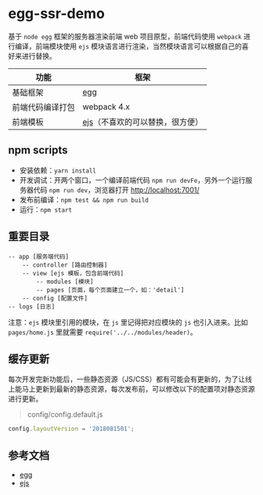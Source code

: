 # egg-ssr-demo

基于 `node egg` 框架的服务器渲染前端 web 项目原型，前端代码使用 `webpack` 进行编译，前端模块使用 `ejs` 模块语言进行渲染，当然模块语言可以根据自己的喜好来进行替换。

| 功能 | 框架 |
| -- | -- |
| 基础框架 | [egg](http://eggjs.org) |
| 前端代码编译打包 | webpack 4.x |
| 前端模板 | [ejs](http://ejs.co/#install)（不喜欢的可以替换，很方便） |


## npm scripts

- 安装依赖：`yarn install`
- 开发调试：开两个窗口，一个编译前端代码 `npm run devFe`，另外一个运行服务器代码 `npm run dev`，浏览器打开 [http://localhost:7001/](http://localhost:7001/)
- 发布前编译：`npm test && npm run build`
- 运行：`npm start`


## 重要目录

```
-- app [服务端代码]
    -- controller [路由控制器]
    -- view [ejs 模板，包含前端代码]
        -- modules [模块]
        -- pages [页面，每个页面建立一个，如：'detail']
    -- config [配置文件]
-- logs [日志]
```

注意：`ejs` 模块里引用的模块，在 `js` 里记得把对应模块的 `js` 也引入进来。比如 `pages/home.js` 里就需要 `require('../../modules/header)`。

## 缓存更新

每次开发完新功能后，一些静态资源（JS/CSS）都有可能会有更新的，为了让线上能马上更新到最新的静态资源，每次发布前，可以修改以下的配置项对静态资源进行更新。

> config/config.default.js

```js
config.layoutVersion = '2018081501';
```

## 参考文档
- [egg](http://eggjs.org)
- [ejs](http://ejs.co/#install)
